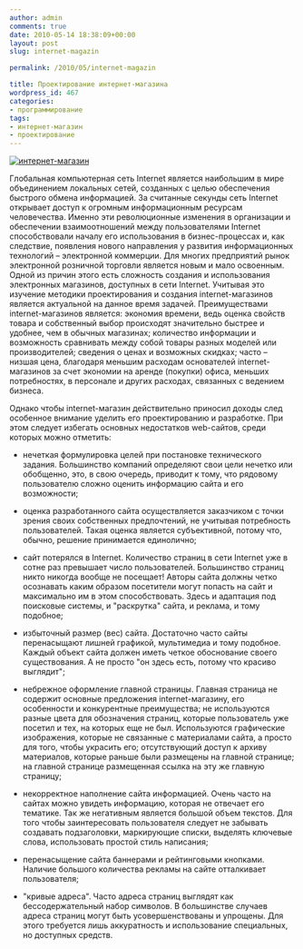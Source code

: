 ```yaml
---
author: admin
comments: true
date: 2010-05-14 18:38:09+00:00
layout: post
slug: internet-magazin

permalink: /2010/05/internet-magazin

title: Проектирование интернет-магазина
wordpress_id: 467
categories:
- программирование
tags:
- интернет-магазин
- проектирование
---
```


[![интернет-магазин](http://vredniy.ru/wp-content/uploads/2010/05/internet-magazin2-150x150.jpg)](http://vredniy.ru/wp-content/uploads/2010/05/internet-magazin2.jpg)

Глобальная компьютерная сеть Internet является наибольшим в мире объединением локальных сетей, созданных с целью обеспечения быстрого обмена информацией. За считанные секунды сеть Internet открывает доступ к огромным информационным ресурсам человечества. Именно эти революционные изменения в организации и обеспечении взаимоотношений между пользователями Internet способствовали началу его использования в бизнес-процессах и, как следствие, появления нового направления у развития информационных технологий – электронной коммерции. Для многих предприятий рынок электронной розничной торговли является новым и мало освоенным. Одной из причин этого есть сложность создания и использования электронных магазинов, доступных в сети Internet. Учитывая это изучение методики проектирования и создания internet-магазинов является актуальной на данное время задачей. Преимуществами internet-магазинов является: экономия времени, ведь оценка свойств товара и собственный выбор происходят значительно быстрее и удобнее, чем в обычных магазинах; количество информации и возможность сравнивать между собой товары разных моделей или производителей; сведения о ценах и возможных скидках; часто – низшая цена, благодаря меньшим расходам основателей internet-магазинов за счет экономии на аренде (покупки) офиса, меньших потребностях, в персонале и других расходах, связанных с ведением бизнеса.




Однако чтобы internet-магазин действительно приносил доходы след особенное внимание уделить его проектированию и разработке. При этом следует избегать основных недостатков web-сайтов, среди которых можно отметить:



  * нечеткая формулировка целей при постановке технического задания. Большинство компаний определяют свои цели нечетко или обобщенно, это, в свою очередь, приводит к тому, что рядовому пользователю сложно оценить информацию сайта и его возможности;


  * оценка разработанного сайта осуществляется заказчиком с точки зрения своих собственных предпочтений, не учитывая потребность пользователей. Такая оценка является субъективной, потому что, обычно, решение принимается единолично;


  * сайт потерялся в Internet. Количество страниц в сети Internet уже в сотне раз превышает число пользователей. Большинство страниц никто никогда вообще не посещает! Авторы сайта должны четко осознавать каким образом посетители могут попасть на сайт и максимально им в этом способствовать. Здесь и адаптация под поисковые системы, и "раскрутка" сайта, и реклама, и тому подобное;


  * избыточный размер (вес) сайта. Достаточно часто сайты перенасыщают лишней графикой, мультимедиа и тому подобное. Каждый объект сайта должен иметь четкое обоснование своего существования. А не просто "он здесь есть, потому что красиво выглядит";


  * небрежное оформление главной страницы. Главная страница не содержит основные предложения internet-магазину, его особенности и конкурентные преимущества; не используются разные цвета для обозначения страниц, которые пользователь уже посетил и тех, на которых еще не был. Используются графические изображения, которые не связанные с материалами сайта, а просто для того, чтобы украсить его; отсутствующий доступ к архиву материалов, которые раньше были размещены на главной странице; на главной странице размещенная ссылка на эту же главную страницу;


  * некорректное наполнение сайта информацией. Очень часто на сайтах можно увидеть информацию, которая не отвечает его тематике. Так же негативным является большой объем текстов. Для того чтобы заинтересовать пользователя следует не забывать создавать подзаголовки, маркирующие списки, выделять ключевые слова, использовать простой стиль написания;


  * перенасыщение сайта баннерами и рейтинговыми кнопками. Наличие большого количества рекламы на сайте отталкивает пользователя;


  * "кривые адреса". Часто адреса страниц выглядят как бессодержательный набор символов. В большинстве случаев адреса страниц могут быть усовершенствованы и упрощены. Для этого требуется лишь аккуратность и использование специальных, но доступных средств.



